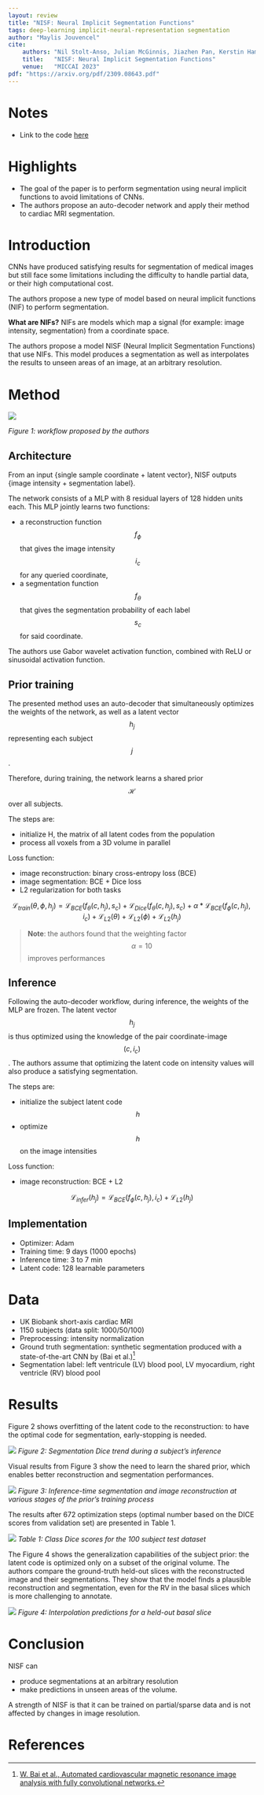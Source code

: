 ```yaml
---
layout: review
title: "NISF: Neural Implicit Segmentation Functions"
tags: deep-learning implicit-neural-representation segmentation
author: "Maylis Jouvencel"
cite:
    authors: "Nil Stolt-Anso, Julian McGinnis, Jiazhen Pan, Kerstin Hammernik, Daniel Rueckert"
    title:   "NISF: Neural Implicit Segmentation Functions"
    venue:   "MICCAI 2023"
pdf: "https://arxiv.org/pdf/2309.08643.pdf"
---
```


# Notes
* Link to the code [here](https://github.com/niloide/implicit_segmentation)

# Highlights
* The goal of the paper is to perform segmentation using neural implicit functions to avoid limitations of CNNs.
* The authors propose an auto-decoder network and apply their method to cardiac MRI segmentation.

# Introduction

CNNs have produced satisfying results for segmentation of medical images but still face some limitations including the difficulty to handle partial data, or their high computational cost. 

The authors propose a new type of model based on neural implicit functions (NIF) to perform segmentation.

**What are NIFs?**
NIFs are models which map a signal (for example: image intensity, segmentation) from a coordinate space.

The authors propose a model NISF (Neural Implicit Segmentation Functions) that use NIFs. This model produces a segmentation as well as interpolates the results to unseen areas of an image, at an arbitrary resolution.

# Method

![](/collections/images/NISF/architecture.jpg)

*Figure 1: workflow proposed by the authors*

## Architecture

From an input {single sample coordinate + latent vector}, NISF outputs {image intensity + segmentation label}.

The network consists of a MLP with 8 residual layers of 128 hidden units each. This MLP jointly learns two functions: 
- a reconstruction function $$f_\phi$$ that gives the image intensity $$i_c$$ for any queried coordinate, 
- a segmentation function $$f_\theta$$ that gives the segmentation probability of each label $$s_c$$ for said coordinate.

The authors use Gabor wavelet activation function, combined with ReLU or sinusoidal activation function.

## Prior training

The presented method uses an auto-decoder that simultaneously optimizes the weights of the network, as well as a latent vector $$h_j$$ representing each subject $$j$$.

Therefore, during training, the network learns a shared prior $$\mathcal{H}$$ over all subjects. 

The steps are:
- initialize H, the matrix of all latent codes from the population  
- process all voxels from a 3D volume in parallel 

Loss function:
- image reconstruction: binary cross-entropy loss (BCE) 
- image segmentation: BCE + Dice loss
- L2 regularization for both tasks

$$\mathcal{L}_{train}(\theta,\phi,h_j)= \mathcal{L}_{BCE}(f_\theta(c,h_j),s_c) + \mathcal{L}_{Dice}(f_\theta(c,h_j),s_c) + \alpha*\mathcal{L}_{BCE}(f_\phi(c,h_j),i_c) + \mathcal{L}_{L2}(\theta) + \mathcal{L}_{L2}(\phi) + \mathcal{L}_{L2}(h_j)$$


> **Note**: the authors found that the weighting factor $$\alpha=10$$ improves performances


## Inference

Following the auto-decoder workflow, during inference, the weights of the MLP are frozen. The latent vector $$h_j$$ is thus optimized using the knowledge of the pair coordinate-image $$(c,i_c)$$. The authors assume that optimizing the latent code on intensity values will also produce a satisfying segmentation.

The steps are:
- initialize the subject latent code $$h$$
- optimize $$h$$ on the image intensities

Loss function:
- image reconstruction: BCE + L2

$$\mathcal{L}_{infer}(h_j)= \mathcal{L}_{BCE}(f_\phi(c,h_j),i_c) + \mathcal{L}_{L2}(h_j) $$


## Implementation

- Optimizer: Adam
- Training time: 9 days (1000 epochs)
- Inference time: 3 to 7 min
- Latent code: 128 learnable parameters


# Data

- UK Biobank short-axis cardiac MRI
- 1150 subjects (data split: 1000/50/100) 
- Preprocessing: intensity normalization
- Ground truth segmentation: synthetic segmentation produced with a state-of-the-art CNN by (Bai et al.)[^1]
- Segmentation label: left ventricule (LV) blood pool, LV myocardium, right ventricle (RV) blood pool

# Results

Figure 2 shows overfitting of the latent code to the reconstruction: to have the optimal code for segmentation, early-stopping is needed.

![](/collections/images/NISF/results_early-stopping.jpg)
*Figure 2: Segmentation Dice trend during a subject’s inference*

Visual results from Figure 3 show the need to learn the shared prior, which enables better reconstruction and segmentation performances.

![](/collections/images/NISF/results.jpg)
*Figure 3: Inference-time segmentation and image reconstruction at various stages of the prior’s training process*


The results after 672 optimization steps (optimal number based on the DICE scores from validation set) are presented in Table 1.

![](/collections/images/NISF/table_results.jpg)
*Table 1: Class Dice scores for the 100 subject test dataset*

The Figure 4 shows the generalization capabilities of the subject prior: the latent code is optimized only on a subset of the original volume. The authors compare the ground-truth held-out slices with the reconstructed image and their segmentations. They show that the model finds a plausible reconstruction and segmentation, even for the RV in the basal slices which is more challenging to annotate. 


![](/collections/images/NISF/results_interpolation.jpg)
*Figure 4: Interpolation predictions for a held-out basal slice*


# Conclusion
NISF can 
* produce segmentations at an arbitrary resolution
* make predictions in unseen areas of the volume. 


A strength of NISF is that it can be trained on partial/sparse data and is not affected by changes in image resolution.


# References
[^1]: [W. Bai et al., Automated cardiovascular magnetic resonance image analysis with fully convolutional networks.](https://jcmr-online.biomedcentral.com/articles/10.1186/s12968-018-0471-x)  